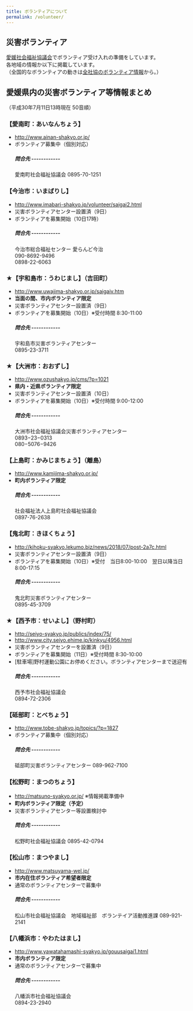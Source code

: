 ```yaml
---
title: ボランティアについて
permalink: /volunteer/
---
```


## 災害ボランティア

[愛媛社会福祉協議会](http://www.ehime-shakyo.or.jp/chiiki/saigai/saigai_volunteer180708.html)でボランティア受け入れの準備をしています。<br>
各地域の情報か以下に掲載しています。<br>
（全国的なボランティアの動きは[全社協のボランティア情報](https://www.saigaivc.com/)から。）

## 愛媛県内の災害ボランティア等情報まとめ
（平成30年7月11日13時現在 50音順）

### 【愛南町：あいなんちょう】
- http://www.ainan-shakyo.or.jp/
- ボランティア募集中（個別対応）
  ##### 問合先 ------------
  愛南町社会福祉協議会 0895-70-1251

### 【今治市：いまばりし】
- http://www.imabari-shakyo.jp/volunteer/saigai2.html
- 災害ボランティアセンター設置済（9日）
- ボランティアを募集開始（10日17時）
  ##### 問合先 ------------
  今治市総合福祉センター 愛らんど今治<br>
  090-8692-9496<br>
  0898-22-6063

### ★【宇和島市：うわじまし】（吉田町）
- http://www.uwajima-shakyo.or.jp/saigaiv.htm
- **当面の間、市内ボランティア限定**
- 災害ボランティアセンター設置済（9日）
- ボランティアを募集開始（10日）※受付時間 8:30-11:00
  ##### 問合先 ------------
  宇和島市災害ボランティアセンター<br>
  0895-23-3711
  
### ★【大洲市：おおずし】
- http://www.ozushakyo.jp/cms/?p=1021
- **県内・近県ボランティア限定**
- 災害ボランティアセンター設置済（10日）
- ボランティアを募集開始（10日）※受付時間 9:00-12:00
  ##### 問合先 ------------
  大洲市社会福祉協議会災害ボランティアセンター<br>
  0893−23−0313<br>
  080−5076−9426

### 【上島町：かみじまちょう】（離島）
- http://www.kamijima-shakyo.or.jp/
- **町内ボランティア限定**
  ##### 問合先 ------------
  社会福祉法人上島町社会福祉協議会<br>
  0897-76-2638

### 【鬼北町：きほくちょう】
- http://kihoku-syakyo.lekumo.biz/news/2018/07/post-2a7c.html
- 災害ボランティアセンター設置済（9日）
- ボランティアを募集開始（10日）※受付　当日8:00-10:00　翌日以降当日8:00-17:15
  ##### 問合先 ------------
  鬼北町災害ボランティアセンター<br>
  0895-45-3709

### ★【西予市：せいよし】（野村町）
- http://seiyo-syakyo.jp/publics/index/75/
- http://www.city.seiyo.ehime.jp/kinkyu/4956.html
- 災害ボランティアセンターを設置済（9日）
- ボランティアを募集開始（11日）※受付時間 8:30-10:00
- [駐車場]野村運動公園にお停めください。ボランティアセンターまで送迎有
  ##### 問合先 ------------
  西予市社会福祉協議会<br>
  0894-72-2306

### 【砥部町：とべちょう】
- http://www.tobe-shakyo.jp/topics/?p=1827
- ボランティア募集中（個別対応）
  ##### 問合先 ------------
  砥部町災害ボランティアセンター
  089-962-7100

### 【松野町：まつのちょう】
- http://matsuno-syakyo.or.jp/ ※情報掲載準備中
- **町内ボランティア限定（予定）**
- 災害ボランティアセンター等設置検討中
  ##### 問合先 ------------
  松野町社会福祉協議会
  0895-42-0794

### 【松山市：まつやまし】
- http://www.matsuyama-wel.jp/
- **市内在住ボランティア希望者限定**
- 通常のボランティアセンターで募集中
  ##### 問合先 ------------
  松山市社会福祉協議会　地域福祉部　ボランテイア活動推進課
  089-921-2141

### 【八幡浜市：やわたはまし】
- http://www.yawatahamashi-syakyo.jp/gouusaigai1.html
- **市内ボランティア限定**
- 通常のボランティアセンターで募集中
  ##### 問合先 ------------
  八幡浜市社会福祉協議会<br>
  0894-23-2940
